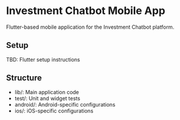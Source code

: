 # Investment Chatbot Mobile App

Flutter-based mobile application for the Investment Chatbot platform.

## Setup

TBD: Flutter setup instructions

## Structure

- lib/: Main application code
- test/: Unit and widget tests
- android/: Android-specific configurations
- ios/: iOS-specific configurations